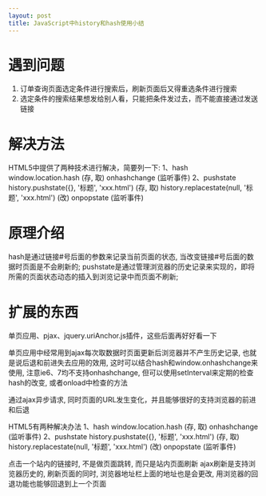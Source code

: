 ```yaml
---
layout: post
title: JavaScript中history和hash使用小结
---
```


# 遇到问题
1. 订单查询页面选定条件进行搜索后，刷新页面后又得重选条件进行搜索
2. 选定条件的搜索结果想发给别人看，只能把条件发过去，而不能直接通过发送链接

# 解决方法
HTML5中提供了两种技术进行解决，简要列一下:
1、hash
   window.location.hash (存, 取)
   onhashchange (监听事件)
2、pushstate
   history.pushstate({}, '标题', 'xxx.html') (存, 取)
   history.replacestate(null, '标题', 'xxx.html') (改)
   onpopstate (监听事件)

# 原理介绍
hash是通过链接#号后面的参数来记录当前页面的状态, 当改变链接#号后面的数据时页面是不会刷新的;
pushstate是通过管理浏览器的历史记录来实现的，即将所需的页面状态动态的插入到浏览记录中而页面不刷新;

# 扩展的东西
单页应用、pjax、jquery.uriAnchor.js插件，这些后面再好好看一下

单页应用中经常用到ajax每次取数据时页面更新后浏览器并不产生历史记录, 也就是说后退和前进失去应用的效用, 这时可以结合hash和window.onhashchange来使用, 
注意ie6、7均不支持onhashchange, 但可以使用setInterval来定期的检查hash的改变, 或者onload中检查的方法

通过ajax异步请求, 同时页面的URL发生变化，并且能够很好的支持浏览器的前进和后退

HTML5有两种解决办法
1、hash
   window.location.hash (存, 取)
   onhashchange (监听事件)
2、pushstate
   history.pushstate({}, '标题', 'xxx.html') (存, 取)
   history.replacestate(null, '标题', 'xxx.html') (改)
   onpopstate (监听事件)

点击一个站内的链接时, 不是做页面跳转, 而只是站内页面刷新
ajax刷新是支持浏览器历史的, 刷新页面的同时, 浏览器地址栏上面的地址也是会更改, 用浏览器的回退功能也能够回退到上一个页面
